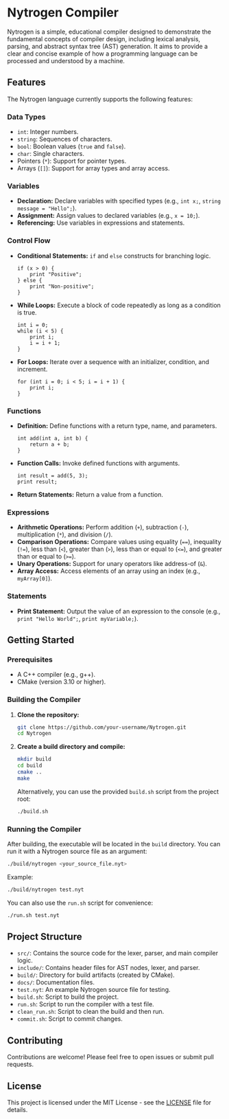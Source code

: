 # Nytrogen Compiler

Nytrogen is a simple, educational compiler designed to demonstrate the fundamental concepts of compiler design, including lexical analysis, parsing, and abstract syntax tree (AST) generation. It aims to provide a clear and concise example of how a programming language can be processed and understood by a machine.

## Features

The Nytrogen language currently supports the following features:

### Data Types
*   `int`: Integer numbers.
*   `string`: Sequences of characters.
*   `bool`: Boolean values (`true` and `false`).
*   `char`: Single characters.
*   Pointers (`*`): Support for pointer types.
*   Arrays (`[]`): Support for array types and array access.

### Variables
*   **Declaration:** Declare variables with specified types (e.g., `int x;`, `string message = "Hello";`).
*   **Assignment:** Assign values to declared variables (e.g., `x = 10;`).
*   **Referencing:** Use variables in expressions and statements.

### Control Flow
*   **Conditional Statements:** `if` and `else` constructs for branching logic.
    ```nytrogen
    if (x > 0) {
        print "Positive";
    } else {
        print "Non-positive";
    }
    ```
*   **While Loops:** Execute a block of code repeatedly as long as a condition is true.
    ```nytrogen
    int i = 0;
    while (i < 5) {
        print i;
        i = i + 1;
    }
    ```
*   **For Loops:** Iterate over a sequence with an initializer, condition, and increment.
    ```nytrogen
    for (int i = 0; i < 5; i = i + 1) {
        print i;
    }
    ```

### Functions
*   **Definition:** Define functions with a return type, name, and parameters.
    ```nytrogen
    int add(int a, int b) {
        return a + b;
    }
    ```
*   **Function Calls:** Invoke defined functions with arguments.
    ```nytrogen
    int result = add(5, 3);
    print result;
    ```
*   **Return Statements:** Return a value from a function.

### Expressions
*   **Arithmetic Operations:** Perform addition (`+`), subtraction (`-`), multiplication (`*`), and division (`/`).
*   **Comparison Operations:** Compare values using equality (`==`), inequality (`!=`), less than (`<`), greater than (`>`), less than or equal to (`<=`), and greater than or equal to (`>=`).
*   **Unary Operations:** Support for unary operators like address-of (`&`).
*   **Array Access:** Access elements of an array using an index (e.g., `myArray[0]`).

### Statements
*   **Print Statement:** Output the value of an expression to the console (e.g., `print "Hello World";`, `print myVariable;`).

## Getting Started

### Prerequisites
*   A C++ compiler (e.g., g++).
*   CMake (version 3.10 or higher).

### Building the Compiler

1.  **Clone the repository:**
    ```bash
    git clone https://github.com/your-username/Nytrogen.git
    cd Nytrogen
    ```
2.  **Create a build directory and compile:**
    ```bash
    mkdir build
    cd build
    cmake ..
    make
    ```
    Alternatively, you can use the provided `build.sh` script from the project root:
    ```bash
    ./build.sh
    ```

### Running the Compiler

After building, the executable will be located in the `build` directory. You can run it with a Nytrogen source file as an argument:

```bash
./build/nytrogen <your_source_file.nyt>
```

Example:
```bash
./build/nytrogen test.nyt
```

You can also use the `run.sh` script for convenience:
```bash
./run.sh test.nyt
```

## Project Structure

*   `src/`: Contains the source code for the lexer, parser, and main compiler logic.
*   `include/`: Contains header files for AST nodes, lexer, and parser.
*   `build/`: Directory for build artifacts (created by CMake).
*   `docs/`: Documentation files.
*   `test.nyt`: An example Nytrogen source file for testing.
*   `build.sh`: Script to build the project.
*   `run.sh`: Script to run the compiler with a test file.
*   `clean_run.sh`: Script to clean the build and then run.
*   `commit.sh`: Script to commit changes.

## Contributing

Contributions are welcome! Please feel free to open issues or submit pull requests.

## License

This project is licensed under the MIT License - see the [LICENSE](LICENSE) file for details.
